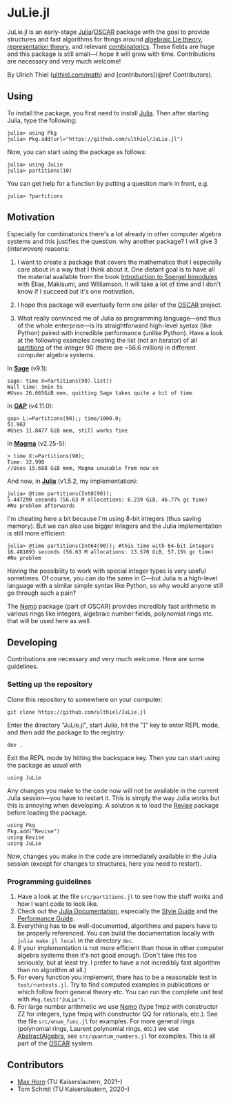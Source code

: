 # JuLie.jl

JuLie.jl is an early-stage [Julia](https://julialang.org)/[OSCAR](https://oscar.computeralgebra.de) package with the goal to provide structures and fast algorithms for things around [algebraic Lie theory](https://en.wikipedia.org/wiki/Lie_theory), [representation theory](https://en.wikipedia.org/wiki/Representation_theory), and relevant [combinatorics](https://en.wikipedia.org/wiki/Combinatorics). These fields are huge and this package is still small—I hope it will grow with time. Contributions are necessary and very much welcome!

By Ulrich Thiel ([ulthiel.com/math](https://ulthiel.com/math)) and [contributors](@ref Contributors).

## Using

To install the package, you first need to install [Julia](https://julialang.org). Then after starting Julia, type the following:

```julia-repl
julia> using Pkg
julia> Pkg.add(url="https://github.com/ulthiel/JuLie.jl")
```

Now, you can start using the package as follows:

```julia-repl
julia> using JuLie
julia> partitions(10)
```

You can get help for a function by putting a question mark in front, e.g.

```julia-repl
julia> ?partitions
```

## Motivation

Especially for combinatorics there's a lot already in other computer algebra systems and this justifies the question: why another package? I will give 3 (interwoven) reasons:

1. I want to create a package that covers the mathematics that I especially care about in a way that I think about it. One distant goal is to have all the material available from the book [Introduction to Soergel bimodules](https://www.springer.com/gp/book/9783030488253) with Elias, Makisumi, and Williamson. It will take a lot of time and I don't know if I succeed but it's one motivation.

2. I hope this package will eventually form one pillar of the [OSCAR](https://oscar.computeralgebra.de) project.

3. What really convinced me of Julia as programming language—and thus of the whole enterprise—is its straightforward high-level syntax (like Python) paired with incredible performance (unlike Python). Have a look at the following examples creating the list (not an iterator) of all [partitions](https://en.wikipedia.org/wiki/Partition_(number_theory)) of the integer 90 (there are ~56.6 million) in different computer algebra systems.

In **[Sage](https://www.sagemath.org)** (v9.1):

```
sage: time X=Partitions(90).list()
Wall time: 3min 5s
#Uses 26.665GiB mem, quitting Sage takes quite a bit of time
```

In **[GAP](https://www.gap-system.org)** (v4.11.0):

```
gap> L:=Partitions(90);; time/1000.0;
51.962
#Uses 11.8477 GiB mem, still works fine
```

In **[Magma](http://magma.maths.usyd.edu.au/magma/)** (v2.25-5):

```
> time X:=Partitions(90);
Time: 32.990
//Uses 15.688 GiB mem, Magma unusable from now on
```

And now, in **[Julia](https://julialang.org)** (v1.5.2, my implementation):

```
julia> @time partitions(Int8(90));
5.447290 seconds (56.63 M allocations: 6.239 GiB, 46.77% gc time)
#No problem afterwards
```

I'm cheating here a bit because I'm using 8-bit integers (thus saving memory). But we can also use bigger integers and the Julia implementation is still more efficient:

```
julia> @time partitions(Int64(90)); #this time with 64-bit integers
16.481893 seconds (56.63 M allocations: 13.570 GiB, 57.15% gc time)
#No problem
```

Having the possibility to work with special integer types is very useful sometimes. Of course, you can do the same in C—but Julia is a high-level language with a similar simple syntax like Python, so why would anyone still go through such a pain?

The [Nemo](http://nemocas.github.io/Nemo.jl/latest/) package (part of OSCAR) provides incredibly fast arithmetic in various rings like integers, algebraic number fields, polynomial rings etc. that will be used here as well.

## Developing

Contributions are necessary and very much welcome. Here are some guidelines.

### Setting up the repository

Clone this repository to somewhere on your computer:

```
git clone https://github.com/ulthiel/JuLie.jl
```

Enter the directory "JuLie.jl", start Julia, hit the "]" key to enter REPL mode, and then add the package to the registry:

```
dev .
```

Exit the REPL mode by hitting the backspace key. Then you can start using the package as usual with

```
using JuLie
```

Any changes you make to the code now will not be available in the current Julia session—you have to restart it. This is simply the way Julia works but this is annoying when developing. A solution is to load the [Revise](https://timholy.github.io/Revise.jl/v0.6/) package before loading the package.

```
using Pkg
Pkg.add("Revise")
using Revise
using JuLie
```

Now, changes you make in the code are immediately available in the Julia session (except for changes to structures, here you need to restart).

### Programming guidelines

1. Have a look at the file ```src/partitions.jl``` to see how the stuff works and how I want code to look like.
2. Check out the [Julia Documentation](https://docs.julialang.org/en/v1/), especially the [Style Guide](https://docs.julialang.org/en/v1/manual/style-guide/) and the [Performance Guide](https://docs.julialang.org/en/v1/manual/performance-tips/).
3. Everything has to be well-documented, algorithms and papers have to be properly referenced. You can build the documentation locally with ```julia make.jl local``` in the directory ```doc```.
4. If your implementation is not more efficient than those in other computer algebra systems then it's not good enough. (Don't take this too seriously, but at least try. I prefer to have a not incredibly fast algorithm than no algorithm at all.)
5. For every function you implement, there has to be a reasonable test in ```test/runtests.jl```. Try to find computed examples in publications or which follow from general theory etc. You can run the complete unit test with ```Pkg.test("JuLie")```.
6. For large number arithmetic we use [Nemo](https://github.com/Nemocas/Nemo.jl) (type fmpz with constructor ZZ for integers, type fmpq with constructor QQ for rationals, etc.). See the file ```src/enum_func.jl``` for examples. For more general rings (polynomial rings, Laurent polynomial rings, etc.) we use [AbstractAlgebra](https://github.com/Nemocas/AbstractAlgebra.jl), see ```src/quantum_numbers.jl``` for examples. This is all part of the [OSCAR](https://oscar.computeralgebra.de) system.


## Contributors

* [Max Horn](https://www.quendi.de/en/math) (TU Kaiserslautern, 2021–)
* Tom Schmit (TU Kaiserslautern, 2020–)
